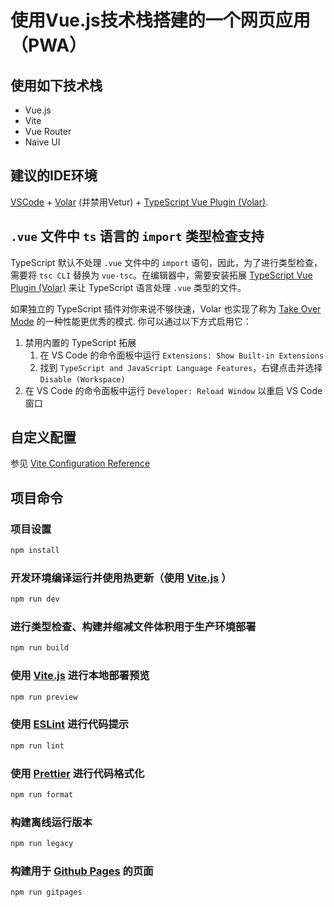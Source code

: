 # 使用Vue.js技术栈搭建的一个网页应用（**PWA**）

## 使用如下技术栈
- Vue.js
- Vite
- Vue Router
- Naive UI

## 建议的IDE环境

[VSCode](https://code.visualstudio.com/) + [Volar](https://marketplace.visualstudio.com/items?itemName=Vue.volar) (并禁用Vetur) + [TypeScript Vue Plugin (Volar)](https://marketplace.visualstudio.com/items?itemName=Vue.vscode-typescript-vue-plugin).

## `.vue` 文件中 `ts` 语言的 `import` 类型检查支持

TypeScript 默认不处理 `.vue` 文件中的 `import` 语句，因此，为了进行类型检查，需要将 `tsc CLI` 替换为 `vue-tsc`。在编辑器中，需要安装拓展 [TypeScript Vue Plugin (Volar)](https://marketplace.visualstudio.com/items?itemName=Vue.vscode-typescript-vue-plugin) 来让 TypeScript 语言处理 `.vue` 类型的文件。

如果独立的 TypeScript 插件对你来说不够快速，Volar 也实现了称为 [Take Over Mode](https://github.com/johnsoncodehk/volar/discussions/471#discussioncomment-1361669) 的一种性能更优秀的模式. 你可以通过以下方式启用它：
1. 禁用内置的 TypeScript 拓展
    1) 在 VS Code 的命令面板中运行 `Extensions: Show Built-in Extensions`
    2) 找到 `TypeScript and JavaScript Language Features`，右键点击并选择 `Disable (Workspace)`
2. 在 VS Code 的命令面板中运行 `Developer: Reload Window` 以重启 VS Code 窗口

## 自定义配置

参见 [Vite Configuration Reference](https://vitejs.dev/config/)

## 项目命令

### 项目设置

```sh
npm install
```

### 开发环境编译运行并使用热更新（使用 [Vite.js](https://vitejs.dev/) ）

```sh
npm run dev
```

### 进行类型检查、构建并缩减文件体积用于生产环境部署

```sh
npm run build
```

### 使用 [Vite.js](https://vitejs.dev/) 进行本地部署预览

```sh
npm run preview
```

### 使用 [ESLint](https://eslint.org/) 进行代码提示

```sh
npm run lint
```

### 使用 [Prettier](https://prettier.io/) 进行代码格式化

```sh
npm run format
```

### 构建离线运行版本

```sh
npm run legacy
```

### 构建用于 [Github Pages](https://pages.github.com/) 的页面

```sh
npm run gitpages
```

